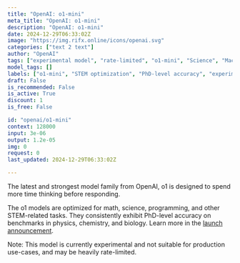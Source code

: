 ```yaml
---
title: "OpenAI: o1-mini"
meta_title: "OpenAI: o1-mini"
description: "OpenAI: o1-mini"
date: 2024-12-29T06:33:02Z
image: "https://img.rifx.online/icons/openai.svg"
categories: ["text 2 text"]
author: "OpenAI"
tags: ["experimental model", "rate-limited", "o1-mini", "Science", "Machine Learning", "PhD-level accuracy", "Natural Language Processing", "Programming", "Technology", "STEM optimization", "OpenAI"]
model_tags: []
labels: ["o1-mini", "STEM optimization", "PhD-level accuracy", "experimental model", "rate-limited"]
draft: False
is_recommended: False
is_active: True
discount: 1
is_free: False

id: "openai/o1-mini"
context: 128000
input: 3e-06
output: 1.2e-05
img: 0
request: 0
last_updated: 2024-12-29T06:33:02Z

---
```


The latest and strongest model family from OpenAI, o1 is designed to spend more time thinking before responding.

The o1 models are optimized for math, science, programming, and other STEM-related tasks. They consistently exhibit PhD-level accuracy on benchmarks in physics, chemistry, and biology. Learn more in the [launch announcement](https://openai.com/o1).

Note: This model is currently experimental and not suitable for production use-cases, and may be heavily rate-limited.


